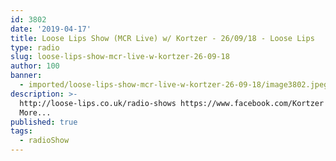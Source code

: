 ```yaml
---
id: 3802
date: '2019-04-17'
title: Loose Lips Show (MCR Live) w/ Kortzer - 26/09/18 - Loose Lips
type: radio
slug: loose-lips-show-mcr-live-w-kortzer-26-09-18
author: 100
banner:
  - imported/loose-lips-show-mcr-live-w-kortzer-26-09-18/image3802.jpeg
description: >-
  http://loose-lips.co.uk/radio-shows https://www.facebook.com/Kortzer [...]Read
  More...
published: true
tags:
  - radioShow
---
```

